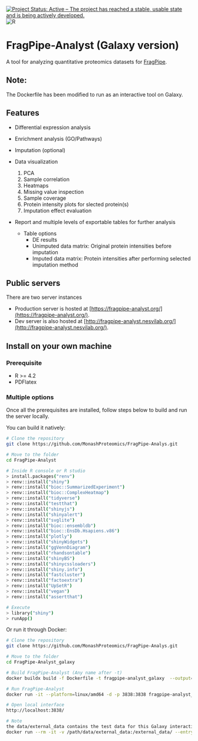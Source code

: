 [![Project Status: Active – The project has reached a stable, usable state and is being actively developed.](https://www.repostatus.org/badges/latest/active.svg)](https://www.repostatus.org/#active)
![R](https://img.shields.io/badge/R-%3E4.2-brightgreen)

# FragPipe-Analyst (Galaxy version)

A tool for analyzing quantitative proteomics datasets for [FragPipe](https://fragpipe.nesvilab.org/).

## Note:

The Dockerfile has been modified to run as an interactive tool on Galaxy.


## Features

- Differential expression analysis
- Enrichment analysis (GO/Pathways)
- Imputation (optional)
- Data visualization
  1. PCA
  2. Sample correlation
  3. Heatmaps
  4. Missing value inspection
  5. Sample coverage
  6. Protein intensity plots for slected protein(s)
  7. Imputation effect evaluation

- Report and multiple levels of exportable tables for further analysis
  - Table options
    - DE results
    - Unimputed data matrix: Original protein intensities before imputation
    - Imputed data matrix: Protein intensities after performing selected imputation method

## Public servers

There are two server instances
- Production server is hosted at [https://fragpipe-analyst.org/](https://fragpipe-analyst.org/).
- Dev server is also hosted at [http://fragpipe-analyst.nesvilab.org/](http://fragpipe-analyst.nesvilab.org/).

## Install on your own machine

### Prerequisite
- R >= 4.2
- PDFlatex
  
### Multiple options
Once all the prerequisites are installed, follow steps below to build and run the server locally.

You can build it natively:

``` sh
# Clone the repository
git clone https://github.com/MonashProteomics/FragPipe-Analys.git

# Move to the folder
cd FragPipe-Analyst

# Inside R console or R studio
> install.packages("renv")
> renv::install("shiny")
> renv::install("bioc::SummarizedExperiment")
> renv::install("bioc::ComplexHeatmap")
> renv::install("tidyverse")
> renv::install("testthat")
> renv::install("shinyjs")
> renv::install("shinyalert")
> renv::install("svglite")
> renv::install("bioc::ensembldb")
> renv::install("bioc::EnsDb.Hsapiens.v86")
> renv::install("plotly")
> renv::install("shinyWidgets")
> renv::install("ggVennDiagram")
> renv::install("rhandsontable")
> renv::install("shinyBS")
> renv::install("shinycssloaders")
> renv::install("shiny.info")
> renv::install("fastcluster")
> renv::install("factoextra")
> renv::install("UpSetR")
> renv::install("vegan")
> renv::install("assertthat")

# Execute
> library("shiny")
> runApp()
```

Or run it through Docker:

``` sh
# Clone the repository
git clone https://github.com/MonashProteomics/FragPipe-Analys.git

# Move to the folder
cd FragPipe-Analyst_galaxy

# Build FragPipe-Analyst (Any name after -t)
docker buildx build -f Dockerfile -t fragpipe-analyst_galaxy  --output=type=docker --platform=linux/amd64 .

# Run FragPipe-Analyst
docker run -it --platform=linux/amd64 -d -p 3838:3838 fragpipe-analyst_galaxy

# Open local interface
http://localhost:3838/

# Note
the data/external_data contains the test data for this Galaxy interactive tool and make sure the external_data is mounted when running the docker container.
docker run --rm -it -v /path/data/external_data:/external_data/ --entrypoint /bin/bash cb3fc79d4efd
```
